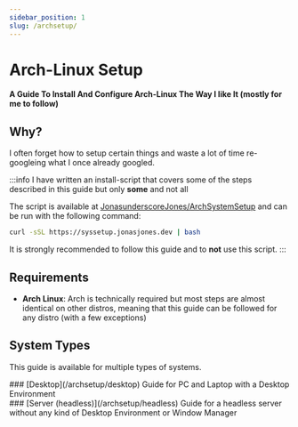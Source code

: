 ```yaml
---
sidebar_position: 1
slug: /archsetup/
---
```


# Arch-Linux Setup
**A Guide To Install And Configure Arch-Linux The Way I like It (mostly for me to follow)**

## Why?
I often forget how to setup certain things and waste a lot of time re-googleing what I once already googled.

:::info
I have written an install-script that covers some of the steps described in this guide but only **some** and not all

The script is available at [JonasunderscoreJones/ArchSystemSetup](https://github.com/JonasunderscoreJones/ArchSystemSetup/) and can be run with the following command:

```bash
curl -sSL https://syssetup.jonasjones.dev | bash
```
It is strongly recommended to follow this guide and to **not** use this script.
:::

## Requirements
 - **Arch Linux**: Arch is technically required but most steps are almost identical on other distros, meaning that this guide can be followed for any distro (with a few exceptions)

## System Types
This guide is available for multiple types of systems.

<div className="page-content-flex-container">
  <div className="page-content-flex-box page-content-flex-box1">
  ### [Desktop](/archsetup/desktop)
  Guide for PC and Laptop with a Desktop Environment
  </div>
  <div className="page-content-flex-box page-content-flex-box2">
  ### [Server (headless)](/archsetup/headless)
  Guide for a headless server without any kind of Desktop Environment or Window Manager
  </div>
</div>
